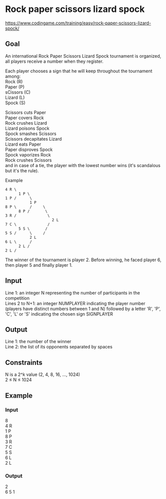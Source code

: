 # Rock paper scissors lizard spock
https://www.codingame.com/training/easy/rock-paper-scissors-lizard-spock/

## Goal
An international Rock Paper Scissors Lizard Spock tournament is organized, all players receive a number when they register.

Each player chooses a sign that he will keep throughout the tournament among: <br>
Rock (R) <br>
Paper (P) <br>
sCissors (C) <br>
Lizard (L) <br>
Spock (S)

Scissors cuts Paper <br>
Paper covers Rock <br>
Rock crushes Lizard <br>
Lizard poisons Spock <br>
Spock smashes Scissors <br>
Scissors decapitates Lizard <br>
Lizard eats Paper <br>
Paper disproves Spock <br>
Spock vaporizes Rock <br>
Rock crushes Scissors <br>
and in case of a tie, the player with the lowest number wins (it's scandalous but it's the rule).

Example <br>

    4 R \
          1 P \
    1 P /      \
               1 P
    8 P \      /     \
          8 P /       \ 
    3 R /              \
                         2 L
    7 C \              /
          5 S \       /
    5 S /      \     /
               2 L
    6 L \      /
          2 L /
    2 L /

The winner of the tournament is player 2. Before winning, he faced player 6, then player 5 and finally player 1.

## Input
Line 1: an integer N representing the number of participants in the competition <br>
Lines 2 to N+1: an integer NUMPLAYER indicating the player number (players have distinct numbers between 1 and N) followed by a letter 'R', 'P', 'C', 'L' or 'S' indicating the chosen sign SIGNPLAYER

## Output
Line 1: the number of the winner <br>
Line 2: the list of its opponents separated by spaces

## Constraints
N is a 2^k value (2, 4, 8, 16, ..., 1024) <br>
2 ≤ N ≤ 1024

## Example
### Input
8 <br>
4 R <br>
1 P <br>
8 P <br>
3 R <br>
7 C <br>
5 S <br>
6 L <br>
2 L

### Output
2 <br>
6 5 1
